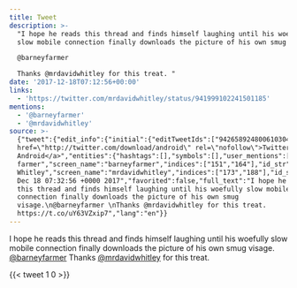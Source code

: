 ```yaml
---
title: Tweet
description: >-
  "I hope he reads this thread and finds himself laughing until his woefully
  slow mobile connection finally downloads the picture of his own smug visage.

  @barneyfarmer 

  Thanks @mrdavidwhitley for this treat. "
date: '2017-12-18T07:12:56+00:00'
links:
  - 'https://twitter.com/mrdavidwhitley/status/941999102241501185'
mentions:
  - '@barneyfarmer'
  - '@mrdavidwhitley'
source: >-
  {"tweet":{"edit_info":{"initial":{"editTweetIds":["942658924800610304"],"editableUntil":"2017-12-18T08:32:56.085Z","editsRemaining":"5","isEditEligible":true}},"retweeted":false,"source":"<a
  href=\"http://twitter.com/download/android\" rel=\"nofollow\">Twitter for
  Android</a>","entities":{"hashtags":[],"symbols":[],"user_mentions":[{"name":"barney
  farmer","screen_name":"barneyfarmer","indices":["151","164"],"id_str":"235172191","id":"235172191"},{"name":"David
  Whitley","screen_name":"mrdavidwhitley","indices":["173","188"],"id_str":"48659911","id":"48659911"}],"urls":[{"url":"https://t.co/uY63VZxip7","expanded_url":"https://twitter.com/mrdavidwhitley/status/941999102241501185","display_url":"twitter.com/mrdavidwhitley…","indices":["205","228"]}]},"display_text_range":["0","228"],"favorite_count":"1","id_str":"942658924800610304","truncated":false,"retweet_count":"0","id":"942658924800610304","possibly_sensitive":false,"created_at":"Mon
  Dec 18 07:32:56 +0000 2017","favorited":false,"full_text":"I hope he reads
  this thread and finds himself laughing until his woefully slow mobile
  connection finally downloads the picture of his own smug
  visage.\n@barneyfarmer \nThanks @mrdavidwhitley for this treat.
  https://t.co/uY63VZxip7","lang":"en"}}
---
```

I hope he reads this thread and finds himself laughing until his woefully slow mobile connection finally downloads the picture of his own smug visage.
[@barneyfarmer](https://twitter.com/@barneyfarmer) 
Thanks [@mrdavidwhitley](https://twitter.com/@mrdavidwhitley) for this treat. 
    
{{< tweet 1 0 >}}
    
